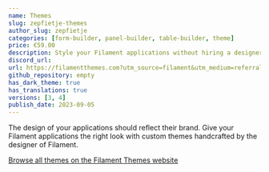 ```yaml
---
name: Themes
slug: zepfietje-themes
author_slug: zepfietje
categories: [form-builder, panel-builder, table-builder, theme]
price: €59.00
description: Style your Filament applications without hiring a designer or learning CSS
discord_url:
url: https://filamentthemes.com?utm_source=filament&utm_medium=referral&utm_campaign=plugin&utm_content=button
github_repository: empty
has_dark_theme: true
has_translations: true
versions: [3, 4]
publish_date: 2023-09-05
---
```


The design of your applications should reflect their brand. Give your Filament applications the right look with custom themes handcrafted by the designer of Filament.

[Browse all themes on the Filament Themes website](https://filamentthemes.com?utm_source=filament&utm_medium=referral&utm_campaign=plugin&utm_content=introduction)
